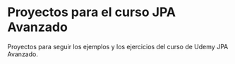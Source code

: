 # Proyectos para el curso JPA Avanzado

Proyectos para seguir los ejemplos y los ejercicios del curso de Udemy JPA Avanzado.
